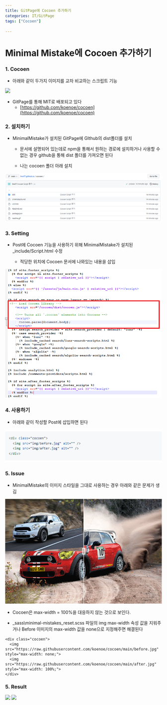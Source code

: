 ```yaml
---
title: GitPage에 Cocoen 추가하기
categories: IT/GitPage
tags: ["Cocoen"]

---
```




# Minimal Mistake에 Cocoen 추가하기

### 1. Cocoen

- 아래와 같이 두가지 이미지를 교차 비교하는 스크립트 기능


![](https://raw.githubusercontent.com/koenoe/cocoen/main/readme.gif)

- GitPage를 통해 MIT로 배포되고 있다
  - [https://github.com/koenoe/cocoen](https://github.com/koenoe/cocoen)





### 2. 설치하기

- MinimalMistake가 설치된 GitPage에 GIthub의 dist폴더를 설치

  - 문서에 설명되어 있는데로 npm을 통해서 원하는 경로에 설치하거나 사용할 수 없는 경우 github을 통해 dist 폴더를 가져오면 된다

  - 나는 cocoen 폴더 아래 설치


![image-20221209192032723](https://raw.githubusercontent.com/hns17/ImageContainer/main/img/image-20221209192032723.png)



### 3. Setting

- Post에 Cocoen 기능을 사용하기 위해 MinimalMistake가 설치된 _include/Script.html 수정

  - 적당한 위치에 Cocoen 문서에 나와있는 내용을 삽입


![image-20221209192730654](https://raw.githubusercontent.com/hns17/ImageContainer/main/img/image-20221209192730654.png)

### 4. 사용하기

- 아래와 같이 작성할 Post에 삽입하면 된다


![image-20221209192903524](https://raw.githubusercontent.com/hns17/ImageContainer/main/img/image-20221209192903524.png)



### 5. Issue

- MinimalMistake의 이미지 스타일을 그대로 사용하는 경우 아래와 같은 문제가 생김


![cocoen](https://raw.githubusercontent.com/hns17/ImageContainer/main/img/cocoen.gif)

- Cocoen은 max-width = 100%을 대응하지 않는 것으로 보인다.

- _sass\minimal-mistakes\_reset.scss 파일의 img max-width 속성 값을 지워주거나 Before 이미지의  max-width 값을 none으로 지정해주면 해결된다


```
<div class="cocoen">
  <img src="https://raw.githubusercontent.com/koenoe/cocoen/main/before.jpg"  style="max-width: none;">
  <img src="https://raw.githubusercontent.com/koenoe/cocoen/main/after.jpg" style="max-width: 100%;">
</div>
```



### 5. Result

<div class="cocoen">
  <img src="https://raw.githubusercontent.com/koenoe/cocoen/main/before.jpg"  style="max-width: none;">
  <img src="https://raw.githubusercontent.com/koenoe/cocoen/main/after.jpg" style="max-width: 100%;">
</div>
